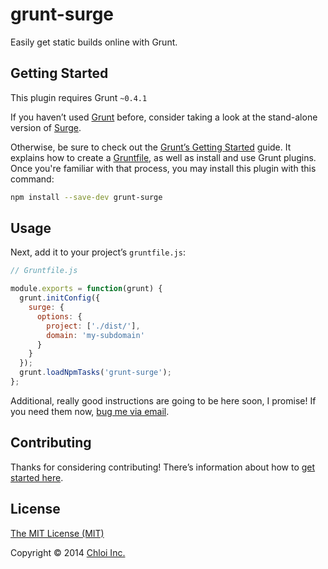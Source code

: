 # grunt-surge

Easily get static builds online with Grunt.

## Getting Started

This plugin requires Grunt `~0.4.1`

If you haven’t used [Grunt](http://gruntjs.com) before, consider taking a look at the stand-alone version of  [Surge](https://github.com/sintaxi/surge).

Otherwise, be sure to check out the [Grunt’s Getting Started](http://gruntjs.com/getting-started) guide. It explains how to create a [Gruntfile](http://gruntjs.com/sample-gruntfile), as well as install and use Grunt plugins. Once you're familiar with that process, you may install this plugin with this command:

```bash
npm install --save-dev grunt-surge
```

## Usage

Next, add it to your project’s `gruntfile.js`:

```js
// Gruntfile.js

module.exports = function(grunt) {
  grunt.initConfig({
    surge: {
      options: {
        project: ['./dist/'],
        domain: 'my-subdomain'
      }
    }
  });
  grunt.loadNpmTasks('grunt-surge');
};
```
Additional, really good instructions are going to be here soon, I promise! If you need them now, [bug me via email](mailto:kenneth@chloi.io).

## Contributing

Thanks for considering contributing! There’s information about how to [get started here](CONTRIBUTING.md).

## License

[The MIT License (MIT)](LICENSE.md)

Copyright © 2014 [Chloi Inc.](http://chloi.io)
